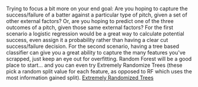 Trying to focus a bit more on your end goal:
Are you hoping to capture the success/failure of a batter against a particular type of pitch, given a set of other external factors? Or, are you hoping to predict one of the three outcomes of a pitch, given those same external factors?
For the first scenario a logistic regression would be a great way to calculate potential success, even assign it a probability rather than having a clear cut success/failure decision. For the second scenario, having a tree based classifier can give you a great ability to capture the many features you've scrapped, just keep an eye out for overfitting. Random Forest will be a good place to start... and you can even try Extremely Randomize Trees (these pick a random split value for each feature, as opposed to RF which uses the most information gained split). [Extremely Randomized Trees](http://scikit-learn.org/stable/modules/generated/sklearn.ensemble.ExtraTreesClassifier.html)
